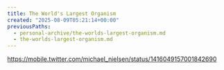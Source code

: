 ```yaml
---
title: The World's Largest Organism
created: "2025-08-09T05:21:14+00:00"
previousPaths:
  - personal-archive/the-worlds-largest-organism.md
  - the-worlds-largest-organism.md
---
```

https://mobile.twitter.com/michael_nielsen/status/1416049157001842690

 